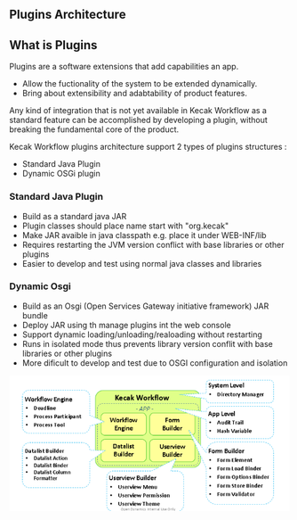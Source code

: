 ## Plugins Architecture 

## What is Plugins ##

Plugins are a software extensions that add capabilities an app.

- Allow the fuctionality of the system to be extended dynamically. 
- Bring about extensibility and adabtability of product features.

Any kind of integration that is not yet available in Kecak Workflow as a standard feature can be accomplished by developing a plugin, without breaking the fundamental core of the product.

Kecak Workflow plugins architecture support 2 types of plugins structures :

- Standard Java Plugin
- Dynamic OSGi plugin

### Standard Java Plugin ###

- Build as a standard java JAR
- Plugin classes should place name start with "org.kecak"
- Make JAR avaible in java classpath e.g. place it under WEB-INF/lib
- Requires restarting the JVM version conflict with base libraries or other plugins 
- Easier to develop and test using normal java classes and libraries

### Dynamic Osgi ###

- Build as an Osgi (Open Services Gateway initiative framework) JAR bundle
- Deploy JAR using th manage plugins int the web console 
- Support dynamic loading/unloading/realoading without restarting
- Runs in isolated mode thus prevents library version conflit with base libraries or other plugins 
- More dificult to develop and test due to OSGI configuration and isolation

<img src = "https://raw.githubusercontent.com/kinnara-digital-studio/kecak-workflow/master/docs/assets/buildingPlugins-pluginsType.png" alt="buildingPluginspluginsType" />